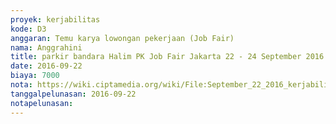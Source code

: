 ```yaml
---
proyek: kerjabilitas
kode: D3
anggaran: Temu karya lowongan pekerjaan (Job Fair)
nama: Anggrahini
title: parkir bandara Halim PK Job Fair Jakarta 22 - 24 September 2016
date: 2016-09-22
biaya: 7000
nota: https://wiki.ciptamedia.org/wiki/File:September_22_2016_kerjabilitas_D3_parkir_halimpk_jobfair_jakarta_inok.jpg
tanggalpelunasan: 2016-09-22
notapelunasan:
---
```


